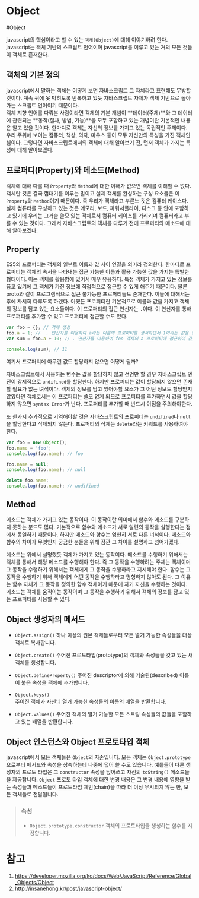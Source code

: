 # Object
#Object 


javascript의 핵심이라고 할 수 있는 `객체(Object)`에 대해 이야기하려 한다. javascript는 객체 기반의 스크립트 언어이며 javascript를 이루고 있는 거의 모든 것들이 객체로 존재한다.  


## 객체의 기본 정의

javascript에서 말하는 객체는 어떻게 보면 자바스크립트 그 자체라고 표현해도 무방할 것이다. 계속 귀에 못 박히도록 반복하고 있듯 자바스크립트 자체가 객체 기반으로 돌아가는 스크립트 언어이기 때문이다.  
객체 지향 언어를 다뤄본 사람이라면 객체의 기본 개념이 **데이터(주체)**와 그 데이터에 관련되는 **동작(절차, 방법, 기능)**을 모두 포함하고 있는 개념이란 기본적인 내용은 알고 있을 것이다. 한마디로 객체는 자신의 정보를 가지고 있는 독립적인 주체이다. 우리 주위에 보이는 컴퓨터, 책상, 의자, 마우스 등이 모두 자신만의 특성을 가진 객체인 셈이다. 그렇다면 자바스크립트에서의 객체에 대해 알아보기 전, 먼저 객체가 가지는 특성에 대해 알아보겠다.   

## 프로퍼디(Property)와 메소드(Method)
객체에 대해 다룰 때 `Property`와 `Method`에 대한 이해가 없으면 객체를 이해할 수 없다. 객체란 것은 결국 껍대기를 이루는 말이고 실제 객체를 완성하는 구성 요소들은 이 `Property`와 `Method`이기 때문이다. 즉 우리가 객체라고 부른느 것은 컴퓨터 케이스다. 실제 컴퓨터를 구성하고 있는 것은 메모리, 보드, 파워서플라이, 디스크 등 안에 포함하고 있기에 우리는 그거슬 쓸모 있는 객체로서 컴퓨터 케이스를 가리키며 컴퓨터라고 부를 수 있는 것이다. 그래서 자바스크립트의 객체를 다루기 전에 프로퍼티와 메소드에 대해 알아보겠다.  

## Property
ES5의 프로퍼티는 객체의 일부로 이름과 값 사이 연결을 의미라 정의한다. 한마디로 프로퍼티는 객체의 속서을 나타내는 접근 가능한 이름과 활용 가능한 값을 가지는 특별한 형태이다. 이는 객체를 활용함에 있어서 매우 유용하다. 특정 객체가 가지고 있는 정보를 품고 있기에 그 객체가 가진 정보에 직접적으로 접근할 수 있게 해주기 때문이다. 물론 proto와 같이 프로그램적으로 접근 불가능한 프로퍼티들도 존재한다. 이들에 대해서는 후에 자세히 다루도록 하겠다. 어쨌든 프로퍼티란 기본적으로 이름과 값을 가지고 객체의 정보를 담고 있는 요소들이다. 이 프로퍼티의 접근 연선자는 `.`이다. 이 연산자를 통해 프로퍼티를 추가할 수 있고 프로퍼티에 접근할 수도 있다.  

``` javascript
var foo = {}; // 객체 생성
foo.a = 1; //  . 연산자를 이용하여 a라는 이름의 프로퍼티를 생서하면서 1이라는 값을 할당
var sum = foo.a + 10; // . 연산자를 이용하여 foo 객체의 a 프로퍼티에 접근하여 값을 활용

console.log(sum); // 11
```

여기서 프로퍼티에 아무런 값도 할당하지 않으면 어떻게 될까?  

자바스크립트에서 사용하는 변수는 값을 할당하지 않고 선언만 할 경우 자바스크립트 엔진이 강제적으로 `undifined`를 할당한다. 하지만 프로퍼티는 값이 할당되지 않으면 존재할 필요가 없는 녀석이다. 객체의 정보를 담고 있어야할 요소가 그 어떤 정보도 할당받지 않았다면 객체로서는 이 프로퍼티는 쓸모 없게 되므로 프로퍼티를 추가하면서 값을 할당하지 않으면 `syntax Error`가 난다. 프로퍼티를 추가할 때 반드시 이점을 주의해야한다.  

또 한가지 추가적으로 기억해야할 것은 자바스크립트의 프로퍼티는 `undifined`나 `null`을 할당한다고 삭제되지 않는다. 프로퍼티의 삭제는 `delete`라는 키워드를 사용하여야 한다.

``` javascript
var foo = new Object();
foo.name = 'foo';
console.log(foo.name); // foo

foo.name = null;
console.log(foo.name); // null

delete foo.name;
console.log(foo.name); // undifined
```

## Method

메소드는 객체가 가지고 있는 동작이다. 이 동작이란 의미에서 함수와 메소드를 구분하지 못하는 분드도 많다. 기본적으로 함수와 메소드가 서로 일련의 동작을 실행한다는 점에서 동일하기 때문이다. 하지만 메소드와 함수는 엄현히 서로 다른 녀석이다. 메소드와 함수의 차이가 무엇인지 궁금한 분들을 위해 잠깐 그 차이를 설명하고 넘어가겠다.  

메소드는 위에서 설명했듯 객체가 가지고 있는 동작이다. 메소드를 수행하기 위해서는 객체를 통해서 해당 메소드를 수행해야 한다. 즉 그 동작을 수행하려는 주체는 객체이며 그 동작을 수행하기 위해서는 객체에게 그 동작을 수행하라고 지시해야 한다. 함수는 그 동작을 수행하기 위해 객체에게 어떤 동작을 수행하라고 명형하지 않아도 된다. 그 이유는 함수 자체가 그 동작을 정의한 함수 객체이기 때문에 자기 자신을 수행하는 것이다.  
메소드는 객체를 움직이는 동작이며 그 동작을 수행하기 위해서 객체의 정보를 담고 있는 프로퍼티를 사용할 수 있다.  

## Object 생성자의 메서드

- `Object.assign()`
하나 이상의 원본 객체들로부터 모든 열거 가능한 속성들을 대상 객체로 복사합니다.   
- `Object.create()`
주어진 프로토타입(prototype)의 객체와 속성들을 갖고 있는 새 객체를 생성합니다.  
- `Object.defineProperty()`
주어진 descriptor에 의해 기술된(described) 이름이 붙은 속성을 객체에 추가합니다.  

- `Object.keys()`  
주어진 객체가 자신늬 열거 가능한 속성들의 이름의 배열을 반환합니다.  

- `Object.values()`
주어진 객체의 열거 가능한 모든 스트링 속성들의 값들을 포함하고 있는 배열을 반환합니다.  


## Object 인스턴스와 Object 프로토타입 객체
javascript에서 모든 객체들은 `Object`의 자손입니다. 모든 객체는 `Object.prototype`으로부터 메서드와 속성을 상속하는데 나중에 덮어 쓸 수도 있습니다. 예를들어 다른 생성자의 프로토 타입은 그 `constructor` 속성을 덮어쓰고 자신의 `toString()` 메소드들을 제공합니다. `Object` 프로토 타입 객체에 대한 변경 내용은 그 변경 내용에 영향을 받는 속성들과 메소드들이 프로토타임 체인(chain)을 따라 더 이상 무시되지 않는 한, 모든 객체들로 전달됩니다.

> ### 속성
>
> - `Object.prototype.constructor`
> 객체의 프로토타입을 생성하는 함수를 지정합니다.  

# 참고
1. https://developer.mozilla.org/ko/docs/Web/JavaScript/Reference/Global_Objects/Object  
2. http://insanehong.kr/post/javascript-object/ 
